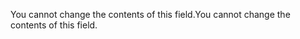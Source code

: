 <span data-ttu-id="69de0-101">You cannot change the contents of this field.</span><span class="sxs-lookup"><span data-stu-id="69de0-101">You cannot change the contents of this field.</span></span>
